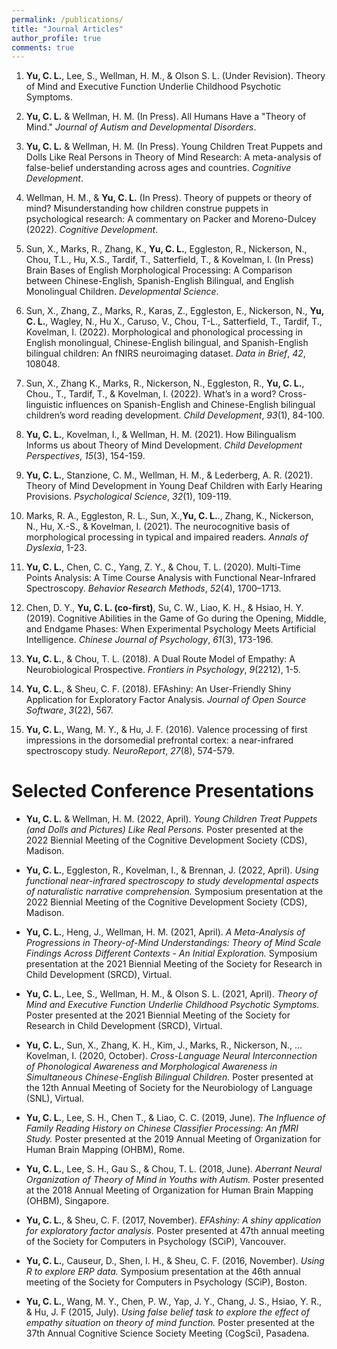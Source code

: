 ```yaml
---
permalink: /publications/
title: "Journal Articles"
author_profile: true
comments: true
---
```

1. **Yu, C. L.**, Lee, S., Wellman, H. M., & Olson S. L. (Under Revision). Theory of Mind and Executive Function Underlie Childhood Psychotic Symptoms.

1. **Yu, C. L.** & Wellman, H. M. (In Press). All Humans Have a "Theory of Mind." *Journal of Autism and Developmental Disorders*.

1. **Yu, C. L.** & Wellman, H. M. (In Press). Young Children Treat Puppets and Dolls Like Real Persons in Theory of Mind Research: A meta-analysis of false-belief understanding across ages and countries. *Cognitive Development*.

1. Wellman, H. M., & **Yu, C. L.** (In Press). Theory of puppets or theory of mind? Misunderstanding how children construe puppets in psychological research: A commentary on Packer and Moreno-Dulcey (2022). *Cognitive Development*.

1. Sun, X., Marks, R., Zhang, K., **Yu, C. L.**, Eggleston, R., Nickerson, N., Chou, T.L., Hu, X.S., Tardif, T., Satterfield, T., & Kovelman, I. (In Press) Brain Bases of English Morphological Processing: A Comparison between Chinese-English, Spanish-English Bilingual, and English Monolingual Children. *Developmental Science*.

1. Sun, X., Zhang, Z., Marks, R., Karas, Z., Eggleston, E., Nickerson, N., **Yu, C. L.**, Wagley, N., Hu X., Caruso, V., Chou, T-L., Satterfield, T., Tardif, T., Kovelman, I. (2022). Morphological and phonological processing in English monolingual, Chinese-English bilingual, and Spanish-English bilingual children: An fNIRS neuroimaging dataset. *Data in Brief*, *42*, 108048.

1. Sun, X., Zhang K., Marks, R., Nickerson, N., Eggleston, R., **Yu, C. L.**, Chou., T., Tardif, T., & Kovelman, I. (2022). What’s in a word? Cross-linguistic influences on Spanish-English and Chinese-English bilingual children’s word reading development. *Child Development*, *93*(1), 84-100.

1. **Yu, C. L.**, Kovelman, I., & Wellman, H. M. (2021). How Bilingualism Informs us about Theory of Mind Development. *Child Development Perspectives*, *15*(3), 154-159.

1. **Yu, C. L.**, Stanzione, C. M., Wellman, H. M., & Lederberg, A. R. (2021). Theory of Mind Development in Young Deaf Children with Early Hearing Provisions. *Psychological Science*, *32*(1), 109-119.

1. Marks, R. A., Eggleston, R. L., Sun, X.,**Yu, C. L.**., Zhang, K., Nickerson, N., Hu, X.-S., & Kovelman, I. (2021). The neurocognitive basis of morphological processing in typical and impaired readers. *Annals of Dyslexia*, 1-23.

1. **Yu, C. L.**, Chen, C. C., Yang, Z. Y., & Chou, T. L. (2020). Multi-Time Points Analysis: A Time Course Analysis with Functional Near-Infrared Spectroscopy. *Behavior Research Methods*, *52*(4), 1700–1713.

1. Chen, D. Y., **Yu, C. L. (co-first)**, Su, C. W., Liao, K. H., & Hsiao, H. Y. (2019). Cognitive Abilities in the Game of Go during the Opening, Middle, and Endgame Phases: When Experimental Psychology Meets Artificial Intelligence. *Chinese Journal of Psychology*, *61*(3), 173-196.

1. **Yu, C. L.**, & Chou, T. L. (2018). A Dual Route Model of Empathy: A Neurobiological Prospective. *Frontiers in Psychology*, *9*(2212), 1-5.

1. **Yu, C. L.**, & Sheu, C. F. (2018). EFAshiny: An User-Friendly Shiny Application for Exploratory Factor Analysis. *Journal of Open Source Software*, *3*(22), 567.

1. **Yu, C. L.**, Wang, M. Y., & Hu, J. F. (2016). Valence processing of first impressions in the dorsomedial prefrontal cortex: a near-infrared spectroscopy study. *NeuroReport*, *27*(8), 574-579.

Selected Conference Presentations
=====
- **Yu, C. L.** & Wellman, H. M. (2022, April). *Young Children Treat Puppets (and Dolls and Pictures) Like Real Persons.* Poster presented at the 2022 Biennial Meeting of the Cognitive Development Society (CDS), Madison.

- **Yu, C. L.**, Eggleston, R., Kovelman, I., & Brennan, J. (2022, April). *Using functional near-infrared spectroscopy to study developmental aspects of naturalistic narrative comprehension.* Symposium presentation at the 2022 Biennial Meeting of the Cognitive Development Society (CDS), Madison.

- **Yu, C. L.**, Heng, J., Wellman, H. M. (2021, April). *A Meta-Analysis of Progressions in Theory-of-Mind Understandings: Theory of Mind Scale Findings Across Different Contexts - An Initial Exploration.* Symposium presentation at the 2021 Biennial Meeting of the Society for Research in Child Development (SRCD), Virtual.

- **Yu, C. L.**, Lee, S., Wellman, H. M., & Olson S. L. (2021, April). *Theory of Mind and Executive Function Underlie Childhood Psychotic Symptoms.* Poster presented at the 2021 Biennial Meeting of the Society for Research in Child Development (SRCD), Virtual.

- **Yu, C. L.**, Sun, X., Zhang, K. H., Kim, J., Marks, R., Nickerson, N., … Kovelman, I. (2020, October). *Cross-Language Neural Interconnection of Phonological Awareness and Morphological Awareness in Simultaneous Chinese-English Bilingual Children.* Poster presented at the 12th Annual Meeting of Society for the Neurobiology of Language (SNL), Virtual.

- **Yu, C. L.**, Lee, S. H., Chen T., & Liao, C. C. (2019, June). *The Influence of Family Reading History on Chinese Classifier Processing: An fMRI Study.* Poster presented at the 2019 Annual Meeting of Organization for Human Brain Mapping (OHBM), Rome.

- **Yu, C. L.**, Lee, S. H., Gau S., & Chou, T. L. (2018, June). *Aberrant Neural Organization of Theory of Mind in Youths with Autism.* Poster presented at the 2018 Annual Meeting of Organization for Human Brain Mapping (OHBM), Singapore.

- **Yu, C. L.**, & Sheu, C. F. (2017, November). *EFAshiny: A shiny application for exploratory factor analysis.* Poster presented at 47th annual meeting of the Society for Computers in Psychology (SCiP), Vancouver.

- **Yu, C. L.**, Causeur, D., Shen, I. H., & Sheu, C. F. (2016, November). *Using R to explore ERP data.* Symposium presentation at the 46th annual meeting of the Society for Computers in Psychology (SCiP), Boston.

- **Yu, C. L.**, Wang, M. Y., Chen, P. W., Yap, J. Y., Chang, J. S., Hsiao, Y. R., & Hu, J. F (2015, July). *Using false belief task to explore the effect of empathy situation on theory of mind function.* Poster presented at the 37th Annual Cognitive Science Society Meeting (CogSci), Pasadena.
